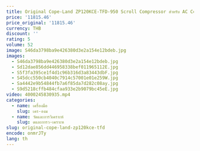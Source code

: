 ```yaml
---
title: Original Cope-Land ZP120KCE-TFD-950 Scroll Compressor สําหรับ AC Cooling & Heat Exchange สําหรับเครื่องปรับอากาศ
price: '11815.46'
price_original: '11815.46'
currency: THB
discount: ''
rating: 5
volume: 52
image: S46da3798ba9e426380d3e2a154e12bdeb.jpg
images:
  - S46da3798ba9e426380d3e2a154e12bdeb.jpg
  - Sd12dae856dd446958338bef011965112E.jpg
  - S5f3fa395ce1f4d1c96b316d3a83443dbF.jpg
  - S45dcc550cb4040c7914c57001e01e259W.jpg
  - Sa4442e9b54844fb7a6f85da7d282c08ay.jpg
  - S9d5218cffb484cfaa933e2b9079bc45eE.jpg
video: 4000245830935.mp4
categories:
  - name: เครื่องมือ
    slug: เคร-องม
  - name: วัดและการวิเคราะห์
    slug: ดและการว-เคราะห
slug: original-cope-land-zp120kce-tfd
encode: onmrJTy
lang: th
---
```

  